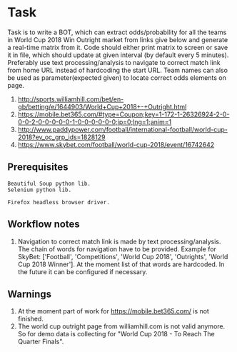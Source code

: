 # Task

Task is to write a BOT, which can extract odds/probability for all the teams in World Cup 2018 Win Outright market from links give below and generate a real-time matrix from it. Code should either print matrix to screen or save it in file, which should update at given interval (by default every 5 minutes). Preferably use text processing/analysis to navigate to correct match link from home URL instead of hardcoding the start URL. Team names can also be used as parameter(expected given) to locate correct odds elements on page.

1. http://sports.williamhill.com/bet/en-gb/betting/e/1644903/World+Cup+2018+-+Outright.html
2. https://mobile.bet365.com/#type=Coupon;key=1-172-1-26326924-2-0-0-0-2-0-0-0-0-0-1-0-0-0-0-0-0;ip=0;lng=1;anim=1
3. http://www.paddypower.com/football/international-football/world-cup-2018?ev_oc_grp_ids=1828129
4.  https://www.skybet.com/football/world-cup-2018/event/16742642



## Prerequisites
	Beautiful Soup python lib.
	Selenium python lib.

	Firefox headless browser driver.
    

## Workflow notes
1. Navigation to correct match link is made by text processing/analysis. The chain of words for navigation have to be provided. Example for SkyBet: ['Football', 'Competitions', 'World Cup 2018', 'Outrights', 'World Cup 2018 Winner']. At the moment list of that words are hardcoded. In the future it can be configured if necessary.

## Warnings
1. At the moment part of work for https://mobile.bet365.com/ is not finished.
2. The world cup outright page from williamhill.com is not valid anymore. So for demo data is collecting for "World Cup 2018 - To Reach The Quarter Finals".



